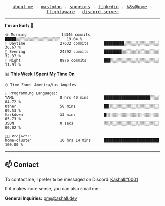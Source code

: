 <p align="center">
  <samp>
    <a href="https://jordanjones.org/">about me</a> .
    <a rel="me" href="https://mastodon.social/@kashall">mastodon</a> .
    <a href="https://github.com/sponsors/kashalls">sponsors</a> .
    <a href="https://linkedin.com/in/jordpjones">linkedin</a> .
    <a href="https://github.com/kashalls/home-cluster">k8s@home</a> .
    <a href="https://flightaware.com/adsb/stats/user/kashalls">flightaware</a> .
    <a href="https://discord.gg/V2WrCfqba9">discord server</a>
  </samp>
</p>

---

<!--START_SECTION:waka-->
**I'm an Early 🐤** 

```text
🌞 Morning                14346 commits       █████░░░░░░░░░░░░░░░░░░░░   19.04 % 
🌆 Daytime                27632 commits       █████████░░░░░░░░░░░░░░░░   36.67 % 
🌃 Evening                24392 commits       ████████░░░░░░░░░░░░░░░░░   32.37 % 
🌙 Night                  8976 commits        ███░░░░░░░░░░░░░░░░░░░░░░   11.91 % 
```


📊 **This Week I Spent My Time On** 

```text
🕑︎ Time Zone: America/Los_Angeles

💬 Programming Languages: 
YAML                     8 hrs 40 mins       █████████████████████░░░░   84.72 % 
Other                    58 mins             ██░░░░░░░░░░░░░░░░░░░░░░░   09.53 % 
Markdown                 35 mins             █░░░░░░░░░░░░░░░░░░░░░░░░   05.73 % 
JSON                     0 secs              ░░░░░░░░░░░░░░░░░░░░░░░░░   00.02 % 

🐱‍💻 Projects: 
home-cluster             10 hrs 14 mins      █████████████████████████   100.00 % 
```


<!--END_SECTION:waka-->

---

## 📫 Contact

To contact me, I prefer to be messaged on Discord:  [Kashall#0001](https://discord.com/users/201077739589992448)

If it makes more sense, you can also email me:

**General Inquiries:** pm@kashall.dev  
